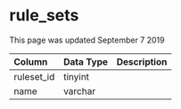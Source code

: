 # rule\_sets

This page was updated September 7 2019

| Column | Data Type | Description |
| :--- | :--- | :--- |
| ruleset\_id | tinyint |  |
| name | varchar |  |

